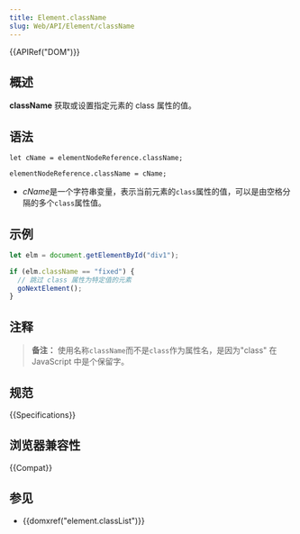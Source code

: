 ```yaml
---
title: Element.className
slug: Web/API/Element/className
---
```


{{APIRef("DOM")}}

## 概述

**className** 获取或设置指定元素的 class 属性的值。

## 语法

```
let cName = elementNodeReference.className;

elementNodeReference.className = cName;
```

- *cName*是一个字符串变量，表示当前元素的`class`属性的值，可以是由空格分隔的多个`class`属性值。

## 示例

```js
let elm = document.getElementById("div1");

if (elm.className == "fixed") {
  // 跳过 class 属性为特定值的元素
  goNextElement();
}
```

## 注释

> **备注：** 使用名称`className`而不是`class`作为属性名，是因为"class" 在 JavaScript 中是个保留字。

## 规范

{{Specifications}}

## 浏览器兼容性

{{Compat}}

## 参见

- {{domxref("element.classList")}}
